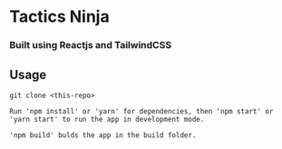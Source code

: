 <h1>Tactics Ninja</h1>

### Built using Reactjs and TailwindCSS 

<h2>Usage</h2>

```
git clone <this-repo>

Run 'npm install' or 'yarn' for dependencies, then 'npm start' or 'yarn start' to run the app in development mode. 

'npm build' bulds the app in the build folder.
```
